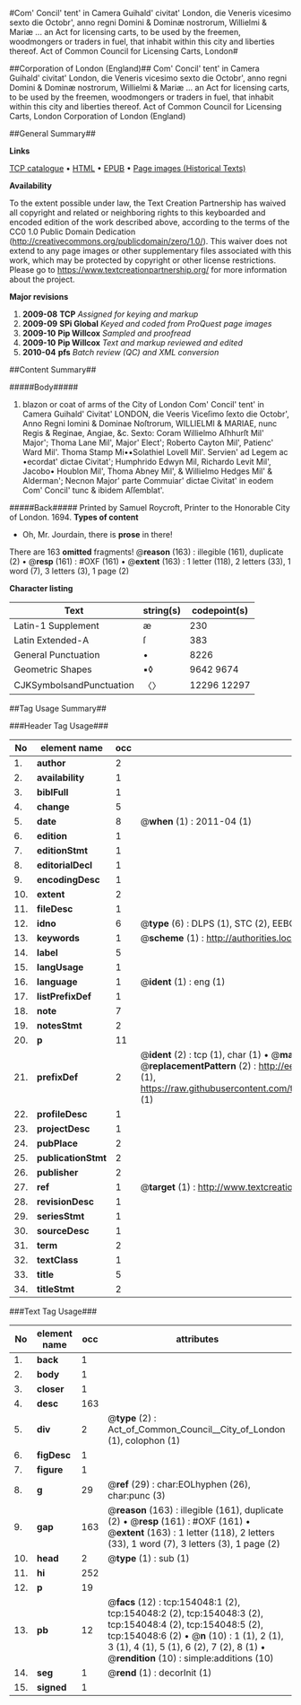 #Com' Concil' tent' in Camera Guihald' civitat' London, die Veneris vicesimo sexto die Octobr', anno regni Domini & Dominæ nostrorum, Willielmi & Mariæ ... an Act for licensing carts, to be used by the freemen, woodmongers or traders in fuel, that inhabit within this city and liberties thereof. Act of Common Council for Licensing Carts, London#

##Corporation of London (England)##
Com' Concil' tent' in Camera Guihald' civitat' London, die Veneris vicesimo sexto die Octobr', anno regni Domini & Dominæ nostrorum, Willielmi & Mariæ ... an Act for licensing carts, to be used by the freemen, woodmongers or traders in fuel, that inhabit within this city and liberties thereof.
Act of Common Council for Licensing Carts, London
Corporation of London (England)

##General Summary##

**Links**

[TCP catalogue](http://www.ota.ox.ac.uk/tcp/)  • 
[HTML](http://tei.it.ox.ac.uk/tcp/Texts-HTML/free/A88/A88460.html)  • 
[EPUB](http://tei.it.ox.ac.uk/tcp/Texts-EPUB/free/A88/A88460.epub) • 
[Page images (Historical Texts)](https://historicaltexts.jisc.ac.uk/eebo-99896270e)

**Availability**

To the extent possible under law, the Text Creation Partnership has waived all copyright and related or neighboring rights to this keyboarded and encoded edition of the work described above, according to the terms of the CC0 1.0 Public Domain Dedication (http://creativecommons.org/publicdomain/zero/1.0/). This waiver does not extend to any page images or other supplementary files associated with this work, which may be protected by copyright or other license restrictions. Please go to https://www.textcreationpartnership.org/ for more information about the project.

**Major revisions**

1. __2009-08__ __TCP__ *Assigned for keying and markup*
1. __2009-09__ __SPi Global__ *Keyed and coded from ProQuest page images*
1. __2009-10__ __Pip Willcox__ *Sampled and proofread*
1. __2009-10__ __Pip Willcox__ *Text and markup reviewed and edited*
1. __2010-04__ __pfs__ *Batch review (QC) and XML conversion*

##Content Summary##

#####Body#####

1. blazon or coat of arms of the City of London
Com' Concil' tent' in Camera Guihald' Civitat' LONDON, die Veeris Viceſimo ſexto die Octobr', Anno Regni Iomini & Dominae Noſtrorum, WILLIELMI & MARIAE, nunc Regis & Reginae, Angiae, &c. Sexto: Coram Willielmo Aſhhurſt Mil' Major'; Thoma Lane Mil', Major' Elect'; Roberto Cayton Mil', Patienc' Ward Mil'. Thoma Stamp Mi•▪Solathiel Lovell Mil'. Servien' ad Legem ac •ecordat' dictae Civitat'; Humphrido Edwyn Mil, Richardo Levit Mil', Jacobo• Houblon Mil', Thoma Abney Mil', & Willielmo Hedges Mil' & Alderman'; Necnon Major' parte Commuiar' dictae Civitat' in eodem Com' Concil' tunc & ibidem Aſſemblat'.

#####Back#####
Printed by Samuel Roycroft, Printer to the Honorable City of London. 1694.
**Types of content**

  * Oh, Mr. Jourdain, there is **prose** in there!

There are 163 **omitted** fragments! 
 @__reason__ (163) : illegible (161), duplicate (2)  •  @__resp__ (161) : #OXF (161)  •  @__extent__ (163) : 1 letter (118), 2 letters (33), 1 word (7), 3 letters (3), 1 page (2)

**Character listing**


|Text|string(s)|codepoint(s)|
|---|---|---|
|Latin-1 Supplement|æ|230|
|Latin Extended-A|ſ|383|
|General Punctuation|•|8226|
|Geometric Shapes|▪◊|9642 9674|
|CJKSymbolsandPunctuation|〈〉|12296 12297|

##Tag Usage Summary##

###Header Tag Usage###

|No|element name|occ|attributes|
|---|---|---|---|
|1.|__author__|2||
|2.|__availability__|1||
|3.|__biblFull__|1||
|4.|__change__|5||
|5.|__date__|8| @__when__ (1) : 2011-04 (1)|
|6.|__edition__|1||
|7.|__editionStmt__|1||
|8.|__editorialDecl__|1||
|9.|__encodingDesc__|1||
|10.|__extent__|2||
|11.|__fileDesc__|1||
|12.|__idno__|6| @__type__ (6) : DLPS (1), STC (2), EEBO-CITATION (1), PROQUEST (1), VID (1)|
|13.|__keywords__|1| @__scheme__ (1) : http://authorities.loc.gov/ (1)|
|14.|__label__|5||
|15.|__langUsage__|1||
|16.|__language__|1| @__ident__ (1) : eng (1)|
|17.|__listPrefixDef__|1||
|18.|__note__|7||
|19.|__notesStmt__|2||
|20.|__p__|11||
|21.|__prefixDef__|2| @__ident__ (2) : tcp (1), char (1)  •  @__matchPattern__ (2) : ([0-9\-]+):([0-9IVX]+) (1), (.+) (1)  •  @__replacementPattern__ (2) : http://eebo.chadwyck.com/downloadtiff?vid=$1&page=$2 (1), https://raw.githubusercontent.com/textcreationpartnership/Texts/master/tcpchars.xml#$1 (1)|
|22.|__profileDesc__|1||
|23.|__projectDesc__|1||
|24.|__pubPlace__|2||
|25.|__publicationStmt__|2||
|26.|__publisher__|2||
|27.|__ref__|1| @__target__ (1) : http://www.textcreationpartnership.org/docs/. (1)|
|28.|__revisionDesc__|1||
|29.|__seriesStmt__|1||
|30.|__sourceDesc__|1||
|31.|__term__|2||
|32.|__textClass__|1||
|33.|__title__|5||
|34.|__titleStmt__|2||


###Text Tag Usage###

|No|element name|occ|attributes|
|---|---|---|---|
|1.|__back__|1||
|2.|__body__|1||
|3.|__closer__|1||
|4.|__desc__|163||
|5.|__div__|2| @__type__ (2) : Act_of_Common_Council__City_of_London (1), colophon (1)|
|6.|__figDesc__|1||
|7.|__figure__|1||
|8.|__g__|29| @__ref__ (29) : char:EOLhyphen (26), char:punc (3)|
|9.|__gap__|163| @__reason__ (163) : illegible (161), duplicate (2)  •  @__resp__ (161) : #OXF (161)  •  @__extent__ (163) : 1 letter (118), 2 letters (33), 1 word (7), 3 letters (3), 1 page (2)|
|10.|__head__|2| @__type__ (1) : sub (1)|
|11.|__hi__|252||
|12.|__p__|19||
|13.|__pb__|12| @__facs__ (12) : tcp:154048:1 (2), tcp:154048:2 (2), tcp:154048:3 (2), tcp:154048:4 (2), tcp:154048:5 (2), tcp:154048:6 (2)  •  @__n__ (10) : 1 (1), 2 (1), 3 (1), 4 (1), 5 (1), 6 (2), 7 (2), 8 (1)  •  @__rendition__ (10) : simple:additions (10)|
|14.|__seg__|1| @__rend__ (1) : decorInit (1)|
|15.|__signed__|1||
